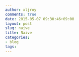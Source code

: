 ```yaml
---
author: xljroy
comments: true
date: 2015-05-07 09:30:46+09:00
layout: post
slug: naive
title: Naive
categories:
- blog
tags:
---
```


